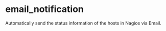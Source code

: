 email_notification
==================

Automatically send the status information of the hosts in Nagios via Email. 
